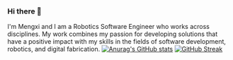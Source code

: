 ### Hi there 👋
I'm Mengxi and I am a Robotics Software Engineer who works across disciplines. My work combines my passion for developing solutions that have a positive impact with my skills in the fields of software development, robotics, and digital fabrication.
[![Anurag's GitHub stats](https://github-readme-stats.vercel.app/api?username=mengxihe)](https://github.com/anuraghazra/github-readme-stats)
[![GitHub Streak](http://github-readme-streak-stats.herokuapp.com?user=mengxihe&theme=merko&hide_border=true)](https://git.io/streak-stats)
<!--
**mengxihe/mengxihe** is a ✨ _special_ ✨ repository because its `README.md` (this file) appears on your GitHub profile.

Here are some ideas to get you started:

- 🔭 I’m currently working on ...
- 🌱 I’m currently learning ...
- 👯 I’m looking to collaborate on ...
- 🤔 I’m looking for help with ...
- 💬 Ask me about ...
- 📫 How to reach me: ...
- 😄 Pronouns: ...
- ⚡ Fun fact: ...
-->
